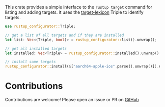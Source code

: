 This crate provides a simple interface to the `rustup target` command for listing and adding targets.
It uses the [target-lexicon](https://crates.io/crates/target-lexicon) Triple to identify targets.

```rust
use rustup_configurator::Triple;

// get a list of all targets and if they are installed
let list: Vec<(Triple, bool)> = rustup_configurator::list().unwrap();

// get all installed targets
let installed: Vec<Triple> = rustup_configurator::installed().unwrap();

// install some targets
rustup_configurator::install(&["aarch64-apple-ios".parse().unwrap()]).unwrap();
```

# Contributions

Contributions are welcome! Please open an issue or PR on [GitHub](https://github.com/akesson/rustup-configurator)
